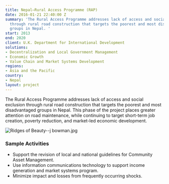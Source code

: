 ```yaml
---
title: Nepal—Rural Access Programme (RAP)
date: 2016-01-21 22:40:00 Z
summary: 'The Rural Access Programme addresses lack of access and social exclusion
  through rural road construction that targets the poorest and most disadvantaged
  groups in Nepal. '
start: 2013
end: 2020
client: U.K. Department for International Development
solutions:
- Decentralization and Local Government Management
- Economic Growth
- Value Chain and Market Systems Development
regions:
- Asia and the Pacific
country:
- Nepal
layout: project
---
```


The Rural Access Programme addresses lack of access and social exclusion through rural road construction that targets the poorest and most disadvantaged groups in Nepal. This phase of the project places greater attention on road maintenance, while continuing to target short-term job creation, poverty reduction, and market-led economic development.

![Ridges of Beauty--j bowman.jpg](/uploads/Ridges%20of%20Beauty--j%20bowman.jpg)

###  Sample Activities                            

* Support the revision of local and national guidelines for Community Asset Management.
* Use information communications technology to support income generation and market systems program.
* Minimize impact and losses from frequently occurring shocks.
